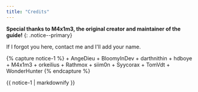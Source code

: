 ```yaml
---
title: "Credits"
---
```


**Special thanks to M4x1m3, the original creator and maintainer of the guide!**
{: .notice--primary}

If I forgot you here, contact me and I'll add your name.

{% capture notice-1 %}
    + AngeDieu
    + BloomyInDev
    + darthnithin
    + hdboye
    + M4x1m3
    + orkeilius
    + Rathmox
    + siim0n
    + Syycorax
    + TomVdt
    + WonderHunter
{% endcapture %}

<div class="notice--info">{{ notice-1 | markdownify }}</div>

